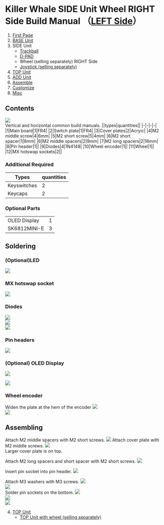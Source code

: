 # Killer Whale SIDE Unit Wheel RIGHT Side Build Manual （[LEFT Side](../leftside/3_SIDE_WHEEL.md)）

1. [First Page](../README_EN.md)
2. [BASE Unit](../rightside/2_BASE.md)
3. SIDE Unit
   - [Trackball](../rightside/3_SIDE_TRACKBALL.md)
   - [D-PAD](../rightside/3_SIDE_DPAD.md)
   - Wheel (selling separately) RIGHT Side
   - [Joystick (selling separately)](../rightside/3_SIDE_JOYSTICK.md)
4. [TOP Unit](../rightside/4_TOP.md)
5. [ADD Unit](../rightside/5_ADD.md)
6. [Assemble](../rightside/6_ASSEMBLE.md)
7. [Customize](../rightside/7_CUSTOM.md)
8. [Misc](../rightside/8_MISC.md)


## Contents
![](../img/wheel/IMG_5337.jpg)    
Vertical and horizontal common build manuals.
||types|quantities||
|-|-|-|-|
|1|Main board|1|FR4|
|2|Switch plate|1|FR4|
|3|Cover plates|2|Acryic|
|4|M2 middle screw|4|6mm|
|5|M2 short screw|5|4mm|
|6|M2 short spacer|1|8mm|
|6|M2 middle spacers|2|9mm|
|7|M2 long spacers|2|16mm|
|8|Pin header|1||
|9|Diodes|4|1N4148|
|10|Wheel encoder|1||
|11|Wheel|1||
|12|MX hotswap sockets|2||


### Additional Required
|Types|quantities|
|-|-|
|Keyswitches|2|
|Keycaps|2|




### Optional Parts
<table>
    <tr>
      <td>OLED Display</a></td> 
      <td>1</td>
    </tr>
    <tr>
      <td>SK6812MINI-E</td>
      <td>3</td>
    </tr>
 </table>
 
## Soldering
### (Optional)LED 
![](../img/wheel/IMG_5348.jpg)  
### MX hotswap socket
![](../img/wheel/IMG_5354.jpg)  
### Diodes
![](../img/diode.jpg)  
![](../img/wheel/IMG_5359.jpg)  
![](../img/wheel/IMG_5366.jpg)  

### Pin headers
![](../img/wheel/IMG_5377.jpg)  


### (Optional) OLED Display
![](../img/wheel/IMG_5382.jpg)  

![](../img/trackball/IMG_5116.jpg)  

### Wheel encoder
Widen the plate at the hem of the encoder 
![](../img/wheel/IMG_4976.jpg)  
![](../img/wheel/IMG_5387.jpg)  

## Assembling
Attach M2 middle spacers with M2 short screws. 
![](../img/wheel/IMG_5398.jpg) 
Attach cover plate with M2 middle screws.
![](../img/wheel/IMG_5403.jpg)  
Larger cover plate is on top.

Attach M2 long spacers and short spacer with M2 short screws.
![](../img/wheel/IMG_5410.jpg)  
  

Insert pin socket into pin header.
![](../img/wheel/IMG_5417.jpg)  

Attach M3 washers with M3 screws. 
![](../img/trackball/IMG_5169.jpg)   
![](../img/wheel/IMG_5421.jpg)  
Solder pin sockets on the bottom.
![](../img/trackball/IMG_5184.jpg)  
![](../img/wheel/IMG_5438.jpg)  
![](../img/wheel/IMG_5448.jpg)  

4. [TOP Unit](../rightside/4_TOP.md)
   - [TOP Unit with wheel (selling separately)](../rightside/4_TOP_WHEEL.md)


